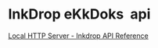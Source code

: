# InkDrop eKkDoks  api

[Local HTTP Server - Inkdrop API Reference](https://developers.inkdrop.app/data-access/local-http-server)